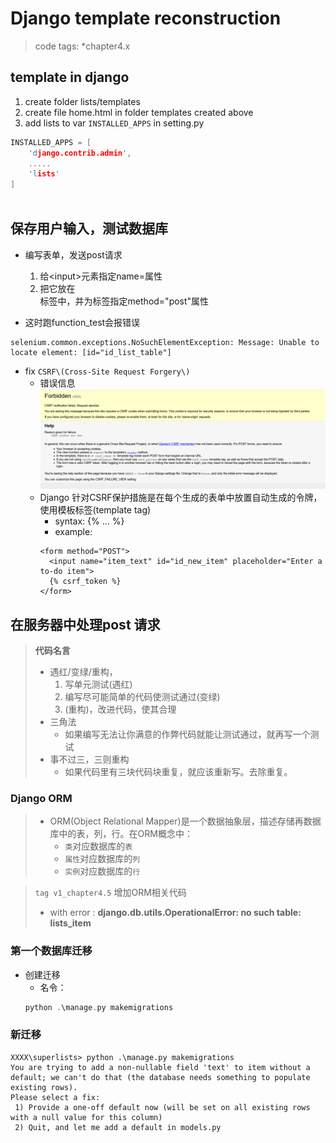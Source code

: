 # Django template reconstruction

> code tags: \*chapter4.x

## template in django
1. create folder lists/templates
2. create file home.html in folder templates created above
3. add lists to var `INSTALLED_APPS` in setting.py
```C
INSTALLED_APPS = [
    'django.contrib.admin',
    .....
    'lists'
]
 
```

## 保存用户输入，测试数据库
* 编写表单，发送post请求
  1. 给\<input\>元素指定name=属性
  2. 把它放在<form>标签中，并为标签指定method="post"属性

* 这时跑function_test会报错误
```
selenium.common.exceptions.NoSuchElementException: Message: Unable to locate element: [id="id_list_table"]
```
* fix `CSRF\(Cross-Site Request Forgery\)`
   + 错误信息
   ![CSRF_FAILURE_VIEW](./doc/csrf_fail.png)
   + Django 针对CSRF保护措施是在每个生成的表单中放置自动生成的令牌，使用模板标签(template tag)
     + syntax: {% ... %}
     + example:
     ```
     <form method="POST">
       <input name="item_text" id="id_new_item" placeholder="Enter a to-do item">
       {% csrf_token %}
     </form>
     ```
 ## 在服务器中处理post 请求
> **代码名言**
> * 遇红/变绿/重构，
>   1. 写单元测试(遇红)
>   2. 编写尽可能简单的代码使测试通过(变绿)
>   3. (重构)，改进代码，使其合理
> * 三角法
>   + 如果编写无法让你满意的作弊代码就能让测试通过，就再写一个测试
> * 事不过三，三则重构
>   + 如果代码里有三块代码块重复，就应该重新写。去除重复。
### Django ORM
> * ORM(Object Relational Mapper)是一个数据抽象层，描述存储再数据库中的表，列，行。在ORM概念中：
>    + `类`对应数据库的`表`
>    + `属性`对应数据库的`列`
>    + `实例`对应数据库的`行`

> `tag v1_chapter4.5` 增加ORM相关代码
>  * with error : **django.db.utils.OperationalError: no such table: lists_item**

### 第一个数据库迁移
* 创建迁移
  + 名令：
  ```C
  python .\manage.py makemigrations
  ```
### 新迁移
```
XXXX\superlists> python .\manage.py makemigrations
You are trying to add a non-nullable field 'text' to item without a default; we can't do that (the database needs something to populate existing rows).
Please select a fix:
 1) Provide a one-off default now (will be set on all existing rows with a null value for this column)
 2) Quit, and let me add a default in models.py
```
